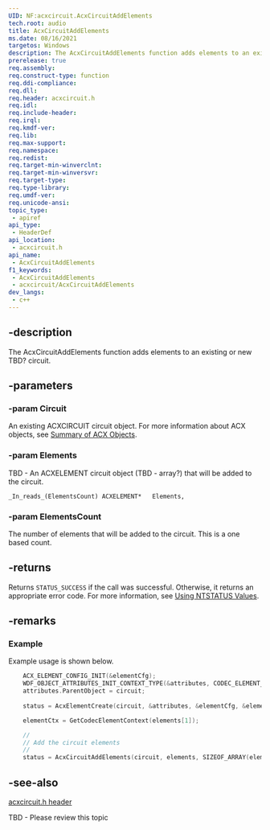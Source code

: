 ```yaml
---
UID: NF:acxcircuit.AcxCircuitAddElements
tech.root: audio
title: AcxCircuitAddElements
ms.date: 08/16/2021
targetos: Windows
description: The AcxCircuitAddElements function adds elements to an existing or new TBD? circuit.
prerelease: true
req.assembly: 
req.construct-type: function
req.ddi-compliance: 
req.dll: 
req.header: acxcircuit.h
req.idl: 
req.include-header: 
req.irql: 
req.kmdf-ver: 
req.lib: 
req.max-support: 
req.namespace: 
req.redist: 
req.target-min-winverclnt: 
req.target-min-winversvr: 
req.target-type: 
req.type-library: 
req.umdf-ver: 
req.unicode-ansi: 
topic_type:
 - apiref
api_type:
 - HeaderDef
api_location:
 - acxcircuit.h
api_name:
 - AcxCircuitAddElements
f1_keywords:
 - AcxCircuitAddElements
 - acxcircuit/AcxCircuitAddElements
dev_langs:
 - c++
---
```


## -description

The AcxCircuitAddElements function adds elements to an existing or new TBD? circuit.

## -parameters

### -param Circuit

An existing ACXCIRCUIT circuit object.  For more information about ACX objects, see [Summary of ACX Objects](/windows-hardware/drivers/audio/acx-summary-of-objects).

### -param Elements

TBD - An ACXELEMENT circuit object (TBD - array?) that will be added to the circuit.  

`_In_reads_(ElementsCount) ACXELEMENT*   Elements,`

### -param ElementsCount

The number of elements that will be added to the circuit. This is a one based count.

## -returns

Returns `STATUS_SUCCESS` if the call was successful. Otherwise, it returns an appropriate error code. For more information, see [Using NTSTATUS Values](/windows-hardware/drivers/kernel/using-ntstatus-values).

## -remarks

### Example

Example usage is shown below.

```cpp
    ACX_ELEMENT_CONFIG_INIT(&elementCfg);
    WDF_OBJECT_ATTRIBUTES_INIT_CONTEXT_TYPE(&attributes, CODEC_ELEMENT_CONTEXT);
    attributes.ParentObject = circuit;
    
    status = AcxElementCreate(circuit, &attributes, &elementCfg, &elements[1]);

    elementCtx = GetCodecElementContext(elements[1]);

    //
    // Add the circuit elements
    //
    status = AcxCircuitAddElements(circuit, elements, SIZEOF_ARRAY(elements));
```

## -see-also

[acxcircuit.h header](index.md)

TBD - Please review this topic